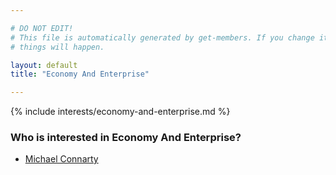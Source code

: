 ```yaml
---

# DO NOT EDIT!
# This file is automatically generated by get-members. If you change it, bad
# things will happen.

layout: default
title: "Economy And Enterprise"

---
```


{% include interests/economy-and-enterprise.md %}

### Who is interested in Economy And Enterprise?


* [Michael Connarty](members/michael-connarty.html)
